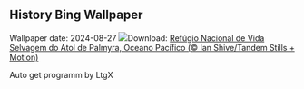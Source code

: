 ## History Bing Wallpaper
Wallpaper date: 2024-08-27
![](https://www.bing.com/th?id=OHR.PalmyraAtoll_PT-BR3061095594_UHD.jpg&w=1000)Download: [Refúgio Nacional de Vida Selvagem do Atol de Palmyra, Oceano Pacífico (© Ian Shive/Tandem Stills + Motion)](https://www.bing.com/th?id=OHR.PalmyraAtoll_PT-BR3061095594_UHD.jpg)

Auto get programm by LtgX
